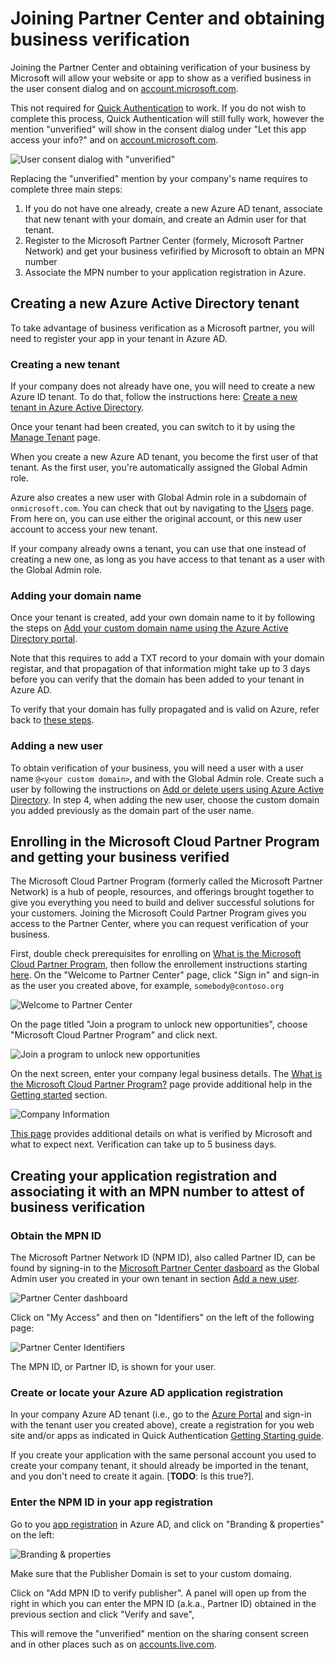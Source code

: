 # Joining Partner Center and obtaining business verification

Joining the Partner Center and obtaining verification of your business by Microsoft will allow your website or app to show as a verified business in the user consent dialog and on [account.microsoft.com](https://account.live.com/consent/Manage). 

This not required for [Quick Authentication](../README.md) to work. If you do not wish to complete this process, Quick Authentication will still fully work, however the mention "unverified" will show in the consent dialog under "Let this app access your info?" and on [account.microsoft.com](https://account.live.com/consent/Manage).

![User consent dialog with "unverified"](./media/user-consent-dialog.PNG)

Replacing the "unverified" mention by your company's name requires to complete three main steps:
1. If you do not have one already, create a new Azure AD tenant, associate that new tenant with your domain, and create an Admin user for that tenant.
3. Register to the Microsoft Partner Center (formely, Microsoft Partner Network) and get your business vefirified by Microsoft to obtain an MPN number
4. Associate the MPN number to your application registration in Azure.

## Creating a new Azure Active Directory tenant
To take advantage of business verification as a Microsoft partner, you will need to register your app in your tenant in Azure AD.

### Creating a new tenant
If your company does not already have one, you will need to create a new Azure ID tenant. To do that, follow the instructions here: [Create a new tenant in Azure Active Directory](https://learn.microsoft.com/en-us/azure/active-directory/fundamentals/active-directory-access-create-new-tenant). 

Once your tenant had been created, you can switch to it by using the [Manage Tenant](https://portal.azure.com/?feature.msaljs=false#view/Microsoft_AAD_IAM/DirectorySwitchBlade/subtitle/) page.

When you create a new Azure AD tenant, you become the first user of that tenant. As the first user, you're automatically assigned the Global Admin role. 

Azure also creates a new user with Global Admin role in a subdomain of `onmicrosoft.com`. You can check that out by navigating to the [Users](https://portal.azure.com/#blade/Microsoft_AAD_IAM/UsersManagementMenuBlade/MsGraphUsers) page. From here on, you can use either the original account, or this new user account to access your new tenant.

If your company already owns a tenant, you can use that one instead of creating a new one, as long as you have access to that tenant as a user with the Global Admin role. 

### Adding your domain name
Once your tenant is created, add your own domain name to it by following the steps on [Add your custom domain name using the Azure Active Directory portal](https://learn.microsoft.com/en-us/azure/active-directory/fundamentals/add-custom-domain). 

Note that this requires to add a TXT record to your domain with your domain registar, and that propagation of that information might take up to 3 days before you can verify that the domain has been added to your tenant in Azure AD.

To verify that your domain has fully propagated and is valid on Azure, refer back to [these steps](https://learn.microsoft.com/en-us/azure/active-directory/fundamentals/add-custom-domain#verify-your-custom-domain-name).

### Adding a new user
To obtain verification of your business, you will need a user with a user name `@<your custom domain>`, and with the Global Admin role. Create such a user by following the instructions on [Add or delete users using Azure Active Directory](https://learn.microsoft.com/en-us/azure/active-directory/fundamentals/add-users-azure-active-directory). In step 4, when adding the new user, choose the custom domain you added previously as the domain part of the user name.

## Enrolling in the Microsoft Cloud Partner Program and getting your business verified
The Microsoft Cloud Partner Program (formerly called the Microsoft Partner Network) is a hub of people, resources, and offerings brought together to give you everything you need to build and deliver successful solutions for your customers. Joining the Microsoft Could Partner Program gives you access to the Partner Center, where you can request verification of your business. 

First, double check prerequisites for enrolling on [What is the Microsoft Cloud Partner Program](https://learn.microsoft.com/en-us/partner-center/mpn-create-a-partner-center-account), then follow the enrollement instructions starting [here](https://partner.microsoft.com/en-us/dashboard/account/v3/enrollment/introduction/partnership). On the "Welcome to Partner Center" page, click "Sign in" and sign-in as the user you created above, for example, `somebody@contoso.org`

![Welcome to Partner Center](./media/Welcome-to-Partner-Center.PNG)

On the page titled "Join a program to unlock new opportunities", choose "Microsoft Cloud Partner Program" and click next. 

![Join a program to unlock new opportunities](./media/Join-a-program.PNG)

On the next screen, enter your company legal business details. The [What is the Microsoft Cloud Partner Program?](https://learn.microsoft.com/en-us/partner-center/mpn-create-a-partner-center-account) page provide additional help in the [Getting started](https://learn.microsoft.com/en-us/partner-center/mpn-create-a-partner-center-account#get-started) section. 

![Company Information](./media/Company-Information.PNG)

[This page](https://learn.microsoft.com/en-us/partner-center/verification-responses) provides additional details on what is verified by Microsoft and what to expect next. Verification can take up to 5 business days.

## Creating your application registration and associating it with an MPN number to attest of business verification

### Obtain the MPN ID
The Microsoft Partner Network ID (NPM ID), also called Partner ID, can be found by signing-in to the [Microsoft Partner Center dasboard](https://partner.microsoft.com/en-us/dashboard/home) as the Global Admin user you created in your own tenant in section [Add a new user](#adding-a-new-user). 

![Partner Center dashboard](./media/mpc-dashboard.PNG)

Click on "My Access" and then on "Identifiers" on the left of the following page:

![Partner Center Identifiers](./media/mpc-identifiers.png)

The MPN ID, or Partner ID, is shown for your user. 

### Create or locate your Azure AD application registration
In your company Azure AD tenant (i.e., go to the [Azure Portal](https://portal.azure.com) and sign-in with the tenant user you created above), create a registration for you web site and/or apps as indicated in Quick Authentication [Getting Starting guide](./quick-authentication-how-to.md#register-your-application). 

If you create your application with the same personal account you used to create your company tenant, it should already be imported in the tenant, and you don't need to create it again. [**TODO**: Is this true?].

### Enter the NPM ID in your app registration
Go to you [app registration](https://ms.portal.azure.com/#view/Microsoft_AAD_IAM/ActiveDirectoryMenuBlade/~/RegisteredApps) in Azure AD, and click on "Branding & properties" on the left:

![Branding & properties](./media/azure-ad-app-registration-npm.png)

Make sure that the Publisher Domain is set to your custom domaing. 

Click on "Add MPN ID to verify publisher". A panel will open up from the right in which you can enter the MPN ID (a.k.a., Partner ID) obtained in the previous section and click "Verify and save",

This will remove the "unverified" mention on the sharing consent screen and in other places such as on [accounts.live.com](https://account.live.com/consent/Manage?uaid=1a6b0f15cc3647ff8bb553c2733a1828&mkt=en-US&guat=1).


